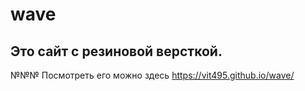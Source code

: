 # wave
## Это сайт с резиновой версткой.
№№№ Посмотреть его можно здесь https://vit495.github.io/wave/
